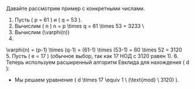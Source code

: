 Давайте рассмотрим пример с конкретными числами.

1. Пусть \( p = 61 \) и \( q = 53 \).
2. Вычислим \( n \) n = p \times q = 61 \times 53 = 3233 \
3. Вычислим \(\varphi(n)\)
4. 
 \varphi(n) = (p-1) \times (q-1) = (61-1) \times (53-1) = 60 \times 52 = 3120 \
5. Пусть \( e = 17 \) (обычное выбор, так как 17 НОД с 3120 равен 1).
6. Теперь используем расширенный алгоритм Евклида для нахождения \( d \):
   - Мы решаем уравнение \( d \times 17 \equiv 1 \ (\text{mod} \ 3120) \).
